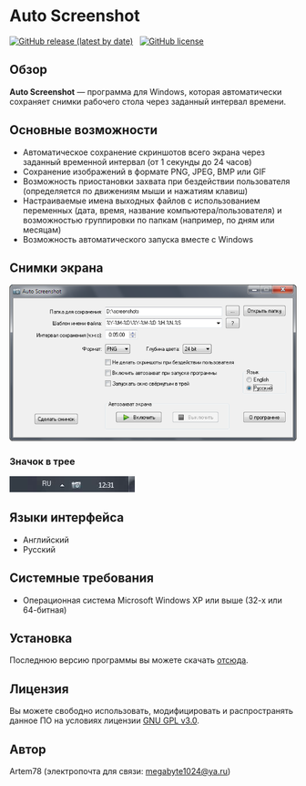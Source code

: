 ﻿Auto Screenshot
===============

[![GitHub release (latest by date)](https://img.shields.io/github/v/release/artem78/AutoScreenshot?style=plastic)](https://github.com/artem78/AutoScreenshot/releases/latest)&nbsp;&nbsp;&nbsp;[![GitHub license](https://img.shields.io/github/license/artem78/AutoScreenshot?style=plastic)](https://github.com/artem78/AutoScreenshot/blob/master/LICENSE.txt)

## Обзор
**Auto Screenshot** — программа для Windows, которая автоматически сохраняет снимки рабочего стола через заданный интервал времени.

<!-- ToDo: Для чего оно надо? -->

## Основные возможности
* Автоматическое сохранение скриншотов всего экрана через заданный временной интервал (от 1 секунды до 24 часов)
* Сохранение изображений в формате PNG, JPEG, BMP или GIF
* Возможность приостановки захвата при бездействии пользователя (определяется по движениям мыши и нажатиям клавиш) 
* Настраиваемые имена выходных файлов с использованием переменных (дата, время, название компьютера/пользователя) и возможностью группировки по папкам (например, по дням или месяцам)
* Возможность автоматического запуска вместе с Windows

## Снимки экрана
![](images/main_window_ru.png "Основное окно программы")

### Значок в трее
![](images/tray_icon_animation.gif "Значок в трее")

## Языки интерфейса
* Английский
* Русский

<!-- ToDo: Написать подробно про шаблоны имён -->
<!-- ToDo: попросить помощи в локализации -->

## Системные требования
* Операционная система Microsoft Windows XP или выше (32-х или 64-битная)

## Установка
Последнюю версию программы вы можете скачать [отсюда](https://github.com/artem78/AutoScreenshot/releases/latest).

## Лицензия
Вы можете свободно использовать, модифицировать и распространять данное ПО на условиях лицензии [GNU GPL v3.0](https://github.com/artem78/AutoScreenshot/blob/master/LICENSE.txt).

## Автор
Artem78 (электропочта для связи: [megabyte1024@ya.ru](mailto:megabyte1024@ya.ru?subject=AutoScreenshot))